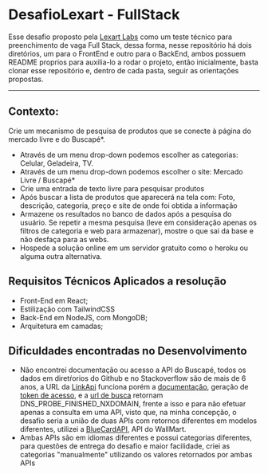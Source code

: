 # DesafioLexart - FullStack

Esse desafio proposto pela [Lexart Labs](https://lexartlabs.com/) como um teste técnico para preenchimento de vaga Full Stack, dessa forma, nesse repositório há dois diretórios, um para o FrontEnd e outro para o BackEnd, ambos possuem README proprios para auxilia-lo a rodar o projeto, então inicialmente, basta clonar esse repositório e, dentro de cada pasta, seguir as orientações propostas.

---
## Contexto:

Crie um mecanismo de pesquisa de produtos que se conecte à página do mercado livre e do Buscapé*.
- Através de um menu drop-down podemos escolher as categorias: Celular, Geladeira, TV.
- Através de um menu drop-down podemos escolher o site: Mercado Livre / Buscapé*
- Crie uma entrada de texto livre para pesquisar produtos
- Após buscar a lista de produtos que aparecerá na tela com: Foto, descrição, categoria, preço e site de onde foi obtida a informação
- Armazene os resultados no banco de dados após a pesquisa do usuário. Se repetir a mesma pesquisa (leve em consideração apenas os filtros de categoria e web para armazenar), mostre o que sai da base e não desfaça para as webs.
- Hospede a solução online em um servidor gratuito como o heroku ou alguma outra alternativa.

## Requisitos Técnicos Aplicados a resolução
- Front-End em React;
- Estilização com TailwindCSS
- Back-End em NodeJS, com MongoDB;
- Arquitetura em camadas;

## Dificuldades encontradas no Desenvolvimento
- Não encontrei documentação ou acesso a API do Buscapé, todos os dados em diretŕorios do Github e no Stackoverflow são de mais de 6 anos, a URL da [LinkApi](https://developers.linkapi.solutions/docs/buscape) funciona porém a [documentação](http://developer.buscape.com.br/portal/buscape/api-de-produtos/introducao), geração de [token de acesso](http://developer.buscape.com.br/portal/buscape/api-de-produtos/autenticacao), e a [url de busca](http://api.buscape.com.br/) retornam DNS_PROBE_FINISHED_NXDOMAIN, frente a isso e para não efetuar apenas a consulta em uma API, visto que, na minha concepção, o desafio seria a união de duas APIs com retornos diferentes em modelos diferentes, utilizei a [BlueCardAPI](https://www.bluecartapi.com/), API do WallMart.
- Ambas APIs são em idiomas diferentes e possui categorias diferentes, para questões de entrega do desafio e maior facilidade, criei as categorias "manualmente" utilizando os valores retornados por ambas APIs